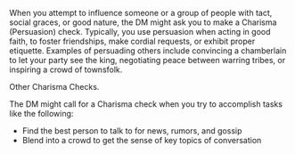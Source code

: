 When you attempt to influence someone or a group of people with tact, social graces, or good nature, the DM might ask you to make a Charisma (Persuasion) check. Typically, you use persuasion when acting in good faith, to foster friendships, make cordial requests, or exhibit proper etiquette. Examples of persuading others include convincing a chamberlain to let your party see the king, negotiating peace between warring tribes, or inspiring a crowd of townsfolk.

Other Charisma Checks. 

The DM might call for a Charisma check when you try to accomplish tasks like the following:

-   Find the best person to talk to for news, rumors, and gossip
-   Blend into a crowd to get the sense of key topics of conversation